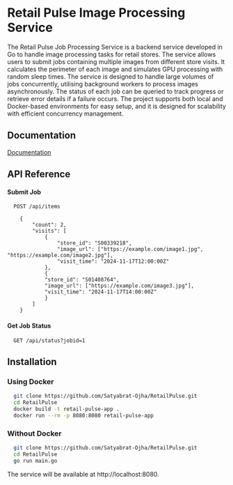 
# Retail Pulse Image Processing Service

The Retail Pulse Job Processing Service is a backend service developed in Go to handle image processing tasks for retail stores. The service allows users to submit jobs containing multiple images from different store visits. It calculates the perimeter of each image and simulates GPU processing with random sleep times. The service is designed to handle large volumes of jobs concurrently, utilising background workers to process images asynchronously. The status of each job can be queried to track progress or retrieve error details if a failure occurs. The project supports both local and Docker-based environments for easy setup, and it is designed for scalability with efficient concurrency management.




## Documentation

[Documentation](https://docs.google.com/document/d/117_rjXCOkD-YcO42Y0MdvhypiowwgrXKLwtLoV5RxlU/edit?usp=sharing)


## API Reference

#### Submit  Job

```http
  POST /api/items

    {
        "count": 2,
        "visits": [
            {
                "store_id": "S00339218",
                "image_url": ["https://example.com/image1.jpg", "https://example.com/image2.jpg"],
                "visit_time": "2024-11-17T12:00:00Z"
            },
            {
            "store_id": "S01408764",
            "image_url": ["https://example.com/image3.jpg"],
            "visit_time": "2024-11-17T14:00:00Z"
            }
        ]
    }

```

#### Get Job Status

```http
  GET /api/status?jobid=1
```


## Installation

### Using Docker

```bash
  git clone https://github.com/Satyabrat-Ojha/RetailPulse.git
  cd RetailPulse 
  docker build -t retail-pulse-app .
  docker run --rm -p 8080:8080 retail-pulse-app
```
### Without Docker

```bash
  git clone https://github.com/Satyabrat-Ojha/RetailPulse.git
  cd RetailPulse 
  go run main.go
```
The service will be available at http://localhost:8080.
